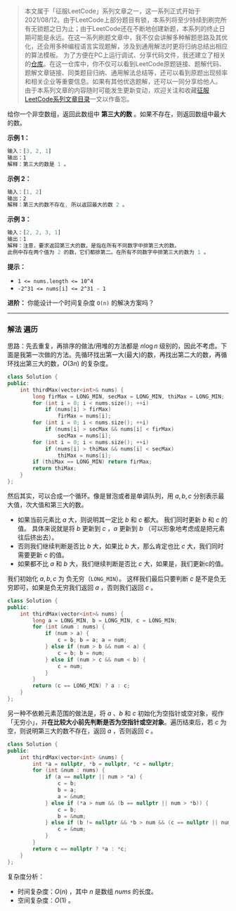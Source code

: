 > 本文属于「征服LeetCode」系列文章之一，这一系列正式开始于2021/08/12。由于LeetCode上部分题目有锁，本系列将至少持续到刷完所有无锁题之日为止；由于LeetCode还在不断地创建新题，本系列的终止日期可能是永远。在这一系列刷题文章中，我不仅会讲解多种解题思路及其优化，还会用多种编程语言实现题解，涉及到通用解法时更将归纳总结出相应的算法模板。
> <b></b>
> 为了方便在PC上运行调试、分享代码文件，我还建立了相关的[仓库](https://github.com/memcpy0/LeetCode-Conquest)。在这一仓库中，你不仅可以看到LeetCode原题链接、题解代码、题解文章链接、同类题目归纳、通用解法总结等，还可以看到原题出现频率和相关企业等重要信息。如果有其他优选题解，还可以一同分享给他人。
> <b></b>
> 由于本系列文章的内容随时可能发生更新变动，欢迎关注和收藏[征服LeetCode系列文章目录](https://memcpy0.blog.csdn.net/article/details/119656559)一文以作备忘。

给你一个非空数组，返回此数组中 **第三大的数** 。如果不存在，则返回数组中最大的数。

**示例 1：**
```js
输入：[3, 2, 1]
输出：1
解释：第三大的数是 1 。
```
**示例 2：**
```js
输入：[1, 2]
输出：2
解释：第三大的数不存在, 所以返回最大的数 2 。
```
**示例 3：**
```js
输入：[2, 2, 3, 1]
输出：1
解释：注意，要求返回第三大的数，是指在所有不同数字中排第三大的数。
此例中存在两个值为 2 的数，它们都排第二。在所有不同数字中排第三大的数为 1 。
```
**提示：**
- `1 <= nums.length <= 10^4`
- `-2^31 <= nums[i] <= 2^31 - 1`

**进阶：** 你能设计一个时间复杂度 `O(n)` 的解决方案吗？

---
### 解法 遍历
思路：先去重复，再排序的做法/用堆的方法都是 $n\log n$ 级别的，因此不考虑。下面是我第一次做的方法。先循环找出第一大(最大)的数，再找出第二大的数，再循环找出第三大的数，$O(3n)$ 的复杂度。
```cpp
class Solution {
public:
    int thirdMax(vector<int>& nums) {
        long firMax = LONG_MIN, secMax = LONG_MIN, thiMax = LONG_MIN;
        for (int i = 0; i < nums.size(); ++i) 
            if (nums[i] > firMax) 
                firMax = nums[i]; 
        for (int i = 0; i < nums.size(); ++i) 
            if (nums[i] > secMax && nums[i] < firMax) 
                secMax = nums[i];
        for (int i = 0; i < nums.size(); ++i) 
            if (nums[i] > thiMax && nums[i] < secMax) 
                thiMax = nums[i]; 
        if (thiMax == LONG_MIN) return firMax;
        return thiMax;
    }
};
```
然后其实，可以合成一个循环。像是冒泡或者是单调队列，用 $a, b,c$ 分别表示最大值，次大值和第三大的数。
-    如果当前元素比 $a$ 大，则说明其一定比 $b$ 和 $c$ 都大。 我们同时更新 $b$ 和 $c$ 的值。 具体来说就是将 $b$ 更新到 $c$ ，$a$ 更新到 $b$ （可以形象地考虑成是把元素往后挤出去）。
 -   否则我们继续判断是否比 $b$ 大，如果比 $b$ 大，那么肯定也比 $c$ 大，我们同时需要更新 $c$ 的值。
 -  如果都不比 $a$ 和 $b$ 大，我们继续判断是否比 $c$ 大，如果是，我们更新c的值。

我们初始化 $a,b,c$ 为 负无穷（`LONG_MIN`）。 这样我们最后只要判断 $c$ 是不是负无穷即可，如果是负无穷我们返回 $a$ ，否则我们返回 $c$ 。
```cpp
class Solution {
public:
    int thirdMax(vector<int>& nums) { 
        long a = LONG_MIN, b = LONG_MIN, c = LONG_MIN; 
        for (int &num : nums) {
            if (num > a) {
                c = b; b = a; a = num;
            } else if (num > b && num < a) {
                c = b; b = num;
            } else if (num > c && num < b) {
                c = num;
            }
        }
        return (c == LONG_MIN) ? a : c;
    }
};
```
另一种不依赖元素范围的做法是，将 $a$ 、$b$ 和 $c$ 初始化为空指针或空对象，视作「无穷小」，并**在比较大小前先判断是否为空指针或空对象**。遍历结束后，若 $c$ 为空，则说明第三大的数不存在，返回 $a$ ，否则返回 $c$ 。
```cpp
class Solution {
public:
    int thirdMax(vector<int> &nums) {
        int *a = nullptr, *b = nullptr, *c = nullptr;
        for (int &num : nums) {
            if (a == nullptr || num > *a) {
                c = b;
                b = a;
                a = &num;
            } else if (*a > num && (b == nullptr || num > *b)) {
                c = b;
                b = &num;
            } else if (b != nullptr && *b > num && (c == nullptr || num > *c)) {
                c = &num;
            }
        }
        return c == nullptr ? *a : *c;
    }
};
```
复杂度分析：
- 时间复杂度：$O(n)$ ，其中 $n$ 是数组 $\textit{nums}$ 的长度。
- 空间复杂度：$O(1)$ 。

 
